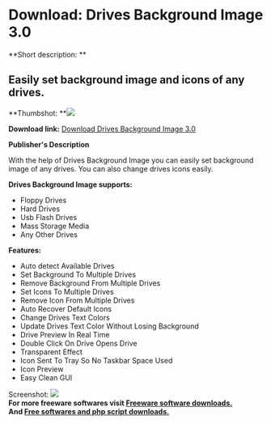 # Download: Drives Background Image 3.0

**Short description: **

## Easily set background image and icons of any drives.

  
**Thumbshot: **![](http://www.freewarefiles.com/screenshot/drivesbckgrndimg3_md.jpg)   
  
**Download link:** [Download Drives Background Image 3.0](http://freesoftwares.boysofts.com/Drives-Background-Image_program_44756.html)  
  

**Publisher's Description**  
  

With the help of Drives Background Image you can easily set background image
of any drives. You can also change drives icons easily.

**Drives Background Image supports:**

  * Floppy Drives 
  * Hard Drives 
  * Usb Flash Drives 
  * Mass Storage Media 
  * Any Other Drives 

**Features:**

  * Auto detect Available Drives 
  * Set Background To Multiple Drives 
  * Remove Background From Multiple Drives 
  * Set Icons To Multiple Drives 
  * Remove Icon From Multiple Drives 
  * Auto Recover Default Icons 
  * Change Drives Text Colors 
  * Update Drives Text Color Without Losing Background 
  * Drive Preview In Real Time 
  * Double Click On Drive Opens Drive 
  * Transparent Effect 
  * Icon Sent To Tray So No Taskbar Space Used 
  * Icon Preview 
  * Easy Clean GUI 

  
  
Screenshot: ![](http://www.freewarefiles.com/screenshot/drivesbckgrndimg3.jpg)  
**For more freeware softwares visit [Freeware software downloads.](http://freesoftwares.boysofts.com/)**   
**And [Free softwares and php script downloads.](http://www.boysofts.com/)**

